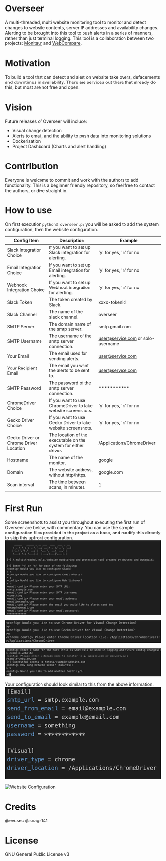 # Overseer
A multi-threaded, multi website monitoring tool to monitor and detect changes to website contents, server IP addresses and availability changes. Alerting to be brought into this tool to push alerts in a series of manners, rather than just terminal logging.
This tool is a collaboration between two projects: [Monitaur](https://github.com/evcsec/monitaur) and [WebCompare](https://github.com/evcsec/webcompare).

# Motivation
To build a tool that can detect and alert on website take overs, defacements and downtimes in availability. There are services out there that already do this, but most are not free and open.

# Vision
Future releases of Overseer will include:
- Visual change detection
- Alerts to email, and the ability to push data into monitoring solutions
- Dockerisation
- Project Dashboard (Charts and alert handling)

# Contribution
Everyone is welcome to commit and work with the authors to add functionality. This is a beginner friendly repository, so feel free to contact the authors, or dive straight in.

# How to use
On first execution `python3 overseer.py` you will be asked to add the system configuration, then the website configuration.

| Config Item | Description | Example |
| --- | --- | --- |
| Slack Integration Choice | If you want to set up Slack integration for alerting. | 'y' for yes, 'n' for no |
| Email Integration Choice | If you want to set up Email integration for alerting. | 'y' for yes, 'n' for no |
| Webhook Integration Choice | If you want to set up Webhoot integration for alerting. | 'y' for yes, 'n' for no |
| Slack Token | The token created by Slack. | xxxx-tokenid |
| Slack Channel | The name of the slack channel. | overseer |
| SMTP Server | The domain name of the smtp server. | smtp.gmail.com |
| SMTP Username | The username of the smtp server connection. | user@service.com or solo-username |
| Your Email | The email used for sending alerts. | user@service.com |
| Your Recipient Email | The email you want the alerts to be sent to. | user@service.com |
| SMTP Password | The password of the smtp server connection. | *********** |
| ChromeDriver Choice | If you want to use ChromeDriver to take website screenshots. | 'y' for yes, 'n' for no |
| Gecko Driver Choice | If you want to use Gecko Driver to take website screenshots. | 'y' for yes, 'n' for no |
| Gecko Driver or Chrome Driver Location | The location of the executable on the system for either driver. | /Applications/ChromeDriver |
| Hostname | The name of the monitor. | google |
| Domain | The website address, without http/https. | google.com |
| Scan interval | The time between scans, in minutes. | 1 |

# First Run
Some screenshots to assist you throughout executing the first run of Overseer are below, with commentary. You can use the sample configuration files provided in the project as a base, and modify this directly to skip this upfront configuration.
![Start Overseer and follow the prompts, entering your choice of integration](/img/SettingUpEmailConfig.png?raw=true)

![Setup Visual Driver](/img/SettingUpVisualDriver.png?raw=true)

![Setup Your Website Monitor](/img/SettingUpWebsiteConfig.png?raw=true)

Your configuration should look similar to this from the above information.
![System Configuration](/img/SampleSystemConfiguration.png?raw=true)

![Website Configuration](/img/ExampleWebsiteSetup.png.jpg?raw=true)


# Credits
@evcsec
@snags141

# License
GNU General Public License v3
